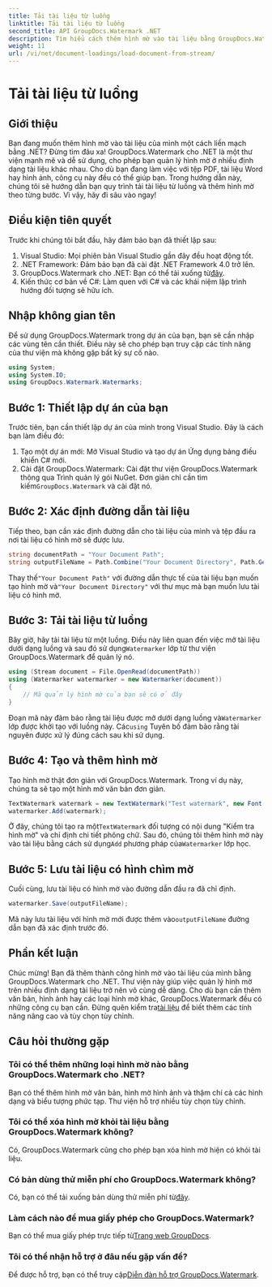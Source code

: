 ```yaml
---
title: Tải tài liệu từ luồng
linktitle: Tải tài liệu từ luồng
second_title: API GroupDocs.Watermark .NET
description: Tìm hiểu cách thêm hình mờ vào tài liệu bằng GroupDocs.Watermark cho .NET với hướng dẫn này. Hoàn hảo cho các nhà phát triển muốn tăng cường bảo mật tài liệu.
weight: 11
url: /vi/net/document-loadings/load-document-from-stream/
---
```


# Tải tài liệu từ luồng

## Giới thiệu
Bạn đang muốn thêm hình mờ vào tài liệu của mình một cách liền mạch bằng .NET? Đừng tìm đâu xa! GroupDocs.Watermark cho .NET là một thư viện mạnh mẽ và dễ sử dụng, cho phép bạn quản lý hình mờ ở nhiều định dạng tài liệu khác nhau. Cho dù bạn đang làm việc với tệp PDF, tài liệu Word hay hình ảnh, công cụ này đều có thể giúp bạn. Trong hướng dẫn này, chúng tôi sẽ hướng dẫn bạn quy trình tải tài liệu từ luồng và thêm hình mờ theo từng bước. Vì vậy, hãy đi sâu vào ngay!
## Điều kiện tiên quyết
Trước khi chúng tôi bắt đầu, hãy đảm bảo bạn đã thiết lập sau:
1. Visual Studio: Mọi phiên bản Visual Studio gần đây đều hoạt động tốt.
2. .NET Framework: Đảm bảo bạn đã cài đặt .NET Framework 4.0 trở lên.
3.  GroupDocs.Watermark cho .NET: Bạn có thể tải xuống từ[đây](https://releases.groupdocs.com/Watermark/net/).
4. Kiến thức cơ bản về C#: Làm quen với C# và các khái niệm lập trình hướng đối tượng sẽ hữu ích.

## Nhập không gian tên
Để sử dụng GroupDocs.Watermark trong dự án của bạn, bạn sẽ cần nhập các vùng tên cần thiết. Điều này sẽ cho phép bạn truy cập các tính năng của thư viện mà không gặp bất kỳ sự cố nào.
```csharp
using System;
using System.IO;
using GroupDocs.Watermark.Watermarks;
```
## Bước 1: Thiết lập dự án của bạn
Trước tiên, bạn cần thiết lập dự án của mình trong Visual Studio. Đây là cách bạn làm điều đó:
1. Tạo một dự án mới: Mở Visual Studio và tạo dự án Ứng dụng bảng điều khiển C# mới.
2.  Cài đặt GroupDocs.Watermark: Cài đặt thư viện GroupDocs.Watermark thông qua Trình quản lý gói NuGet. Đơn giản chỉ cần tìm kiếm`GroupDocs.Watermark` và cài đặt nó.
## Bước 2: Xác định đường dẫn tài liệu
Tiếp theo, bạn cần xác định đường dẫn cho tài liệu của mình và tệp đầu ra nơi tài liệu có hình mờ sẽ được lưu.
```csharp
string documentPath = "Your Document Path";
string outputFileName = Path.Combine("Your Document Directory", Path.GetFileName(documentPath));
```
 Thay thế`"Your Document Path"` với đường dẫn thực tế của tài liệu bạn muốn tạo hình mờ và`"Your Document Directory"` với thư mục mà bạn muốn lưu tài liệu có hình mờ.
## Bước 3: Tải tài liệu từ luồng
Bây giờ, hãy tải tài liệu từ một luồng. Điều này liên quan đến việc mở tài liệu dưới dạng luồng và sau đó sử dụng`Watermarker` lớp từ thư viện GroupDocs.Watermark để quản lý nó.
```csharp
using (Stream document = File.OpenRead(documentPath))
using (Watermarker watermarker = new Watermarker(document))
{
    // Mã quản lý hình mờ của bạn sẽ có ở đây
}
```
 Đoạn mã này đảm bảo rằng tài liệu được mở dưới dạng luồng và`Watermarker` lớp được khởi tạo với luồng này. Các`using` Tuyên bố đảm bảo rằng tài nguyên được xử lý đúng cách sau khi sử dụng.
## Bước 4: Tạo và thêm hình mờ
Tạo hình mờ thật đơn giản với GroupDocs.Watermark. Trong ví dụ này, chúng ta sẽ tạo một hình mờ văn bản đơn giản.
```csharp
TextWatermark watermark = new TextWatermark("Test watermark", new Font("Arial", 12));
watermarker.Add(watermark);
```
 Ở đây, chúng tôi tạo ra một`TextWatermark` đối tượng có nội dung "Kiểm tra hình mờ" và chỉ định chi tiết phông chữ. Sau đó, chúng tôi thêm hình mờ này vào tài liệu bằng cách sử dụng`Add` phương pháp của`Watermarker` lớp học.
## Bước 5: Lưu tài liệu có hình chìm mờ
Cuối cùng, lưu tài liệu có hình mờ vào đường dẫn đầu ra đã chỉ định.
```csharp
watermarker.Save(outputFileName);
```
 Mã này lưu tài liệu với hình mờ mới được thêm vào`outputFileName` đường dẫn bạn đã xác định trước đó.

## Phần kết luận
Chúc mừng! Bạn đã thêm thành công hình mờ vào tài liệu của mình bằng GroupDocs.Watermark cho .NET. Thư viện này giúp việc quản lý hình mờ trên nhiều định dạng tài liệu trở nên vô cùng dễ dàng. Cho dù bạn cần thêm văn bản, hình ảnh hay các loại hình mờ khác, GroupDocs.Watermark đều có những công cụ bạn cần. Đừng quên kiểm tra[tài liệu](https://tutorials.groupdocs.com/Watermark/net/) để biết thêm các tính năng nâng cao và tùy chọn tùy chỉnh.
## Câu hỏi thường gặp
### Tôi có thể thêm những loại hình mờ nào bằng GroupDocs.Watermark cho .NET?
Bạn có thể thêm hình mờ văn bản, hình mờ hình ảnh và thậm chí cả các hình dạng và biểu tượng phức tạp. Thư viện hỗ trợ nhiều tùy chọn tùy chỉnh.
### Tôi có thể xóa hình mờ khỏi tài liệu bằng GroupDocs.Watermark không?
Có, GroupDocs.Watermark cũng cho phép bạn xóa hình mờ hiện có khỏi tài liệu.
### Có bản dùng thử miễn phí cho GroupDocs.Watermark không?
 Có, bạn có thể tải xuống bản dùng thử miễn phí từ[đây](https://releases.groupdocs.com/).
### Làm cách nào để mua giấy phép cho GroupDocs.Watermark?
Bạn có thể mua giấy phép trực tiếp từ[Trang web GroupDocs](https://purchase.groupdocs.com/buy).
### Tôi có thể nhận hỗ trợ ở đâu nếu gặp vấn đề?
 Để được hỗ trợ, bạn có thể truy cập[Diễn đàn hỗ trợ GroupDocs.Watermark](https://forum.groupdocs.com/c/watermark/19).